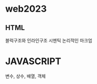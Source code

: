 # web2023

## HTML
블럭구조와 인라인구조
시멘틱 논리적인 마크업

# JAVASCRIPT
변수, 상수, 배열, 객체
<script>
    // 01. 변수 : 데이터 저장
        
    // 02. 변수 : 데이터 저장 + 데이터 변경
        // var let 차이점 알아두기
        {
            let x = 100;
            let y = 200;
            let z = "javascript"

            x = 300;
            y = 200;
            z = "react";

            // console.log(x);
            // console.log(y);
            // console.log(z);
        }

    // 03. 변수 : 데이터 저장 + 데이터 변경 + 데이터 추가
    {
        let x = 100;
        let y = 200;
        let z = "javascript"

        x += 300; // x = x + 300; 
        y += 400;
        z += "react";

        // console.log(x);
        // console.log(y);
        // console.log(z);
    }

    // 00. 상수 : 데이터 저장 + 데이터 변경(x)
    // 상수는 데이터 저장은 가능하나 변경은 불가능합니다.
    // 상수(const)는 이미 선언한 상수에 대해 중복 선언이 불가능하며
    // 상수의 값을 재지정할 수도 없습니다.

    //변수 ( )
    {
        const a = 10000;
        const b = 20000;

        // 연산자
        // console.log(a + b)
        // console.log(a - b)
        // console.log(a > b)
        // console.log(a * b)
        // console.log(a / b)
        // console.log(a % b)

        let c = 10;
        c = "100"
        c = 1000;
        c +=1000;

        // console.log(c)
        // 검사에서 콘솔 값 확인하기
    }
        // 05. 배열 : 데이터 저장(여러개): 표현방법1
        {
            const arr = new Array();
            arr[0] = 100;
            arr[1] = 200;
            arr[2] = "javascript";

            console.log(arr[0]);
            console.log(arr[1]);
            console.log(arr[2]);
        }

        // 06. 배열 : 데이터 저장(여러개): 표현방법2
        {
            const arr = new Array(100, 200, "javascript");

            // console.log(arr[0]);
            // console.log(arr[1]);
            // console.log(arr[2]);
        }
          // 07. 배열 : 데이터 저장(여러개): 표현방법3
          {
            const arr = [];
            arr[0] = 100;
            arr[1] = 200;
            arr[2] = "javascript";

            // console.log(arr[0]);
            // console.log(arr[1]);
            // console.log(arr[2]);
        }
        // 08. 배열 : 데이터 저장(여러개): 표현방법4
        {
            const arr = [100, 200, "javascript"];

            // console.log(arr[0]);
            // console.log(arr[1]);
            // console.log(arr[2]);
        }

        // 09. 객체 : 데이터 저장 (키와 값) : 표현방법2
        {
            const obj = new Object();
            obj [0] = 100;
            obj [1] = 200;
            obj [2] = "javascript";

            // console.log(obj[0]);
            // console.log(obj[1]);
            // console.log(obj[2]);
        }

        // 10. 객체 : 데이터 저장 (키와 값) : 표현방법2
        {
            const obj = new Object();
            obj.a = 100;
            obj.b = 200;
            obj.c = "javascript";

            // console.log(obj[a]);
            // console.log(obj[b]);
            // console.log(obj[c]);
        }
        // 11. 객체 : 데이터 저장 (키와 값) : 표현방법3
        {
            const obj = {}; 
            obj. a = 100;
            obj. b = 200;
            obj. c = "javascript";

            // console.log(obj[a]);
            // console.log(obj[b]);
            // console.log(obj[c]);
            // 객체 배열에 대한 정의를 알아야 한다. 
            //* 객체 배열 변수에 대한 정확한 정의
        }
        // 12. 객체 : 데이터 저장 (키와 값) : 표현방법3
        {
            const obj = {a:100, b:200, c:"javascript"};

            // console.log(obj[a]);
            // console.log(obj[b]);
            // console.log(obj[c]);
        }
    </script>